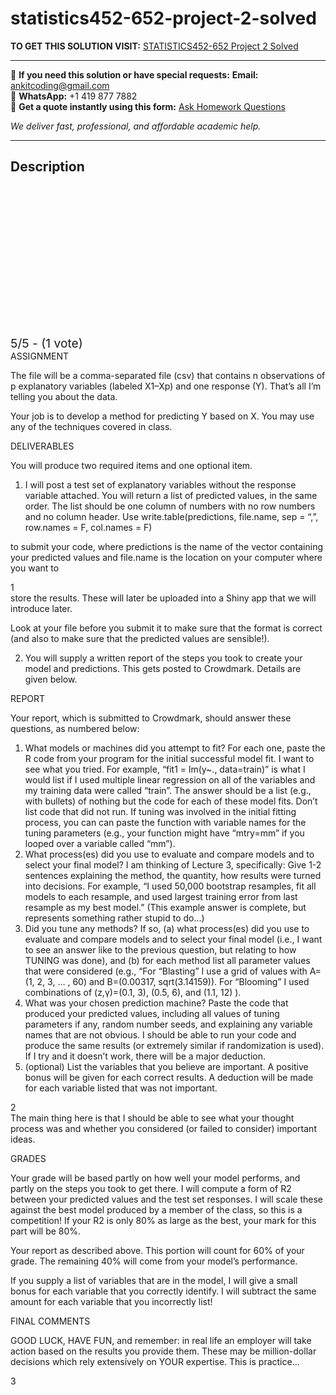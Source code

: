 # statistics452-652-project-2-solved
**TO GET THIS SOLUTION VISIT:** [STATISTICS452-652 Project 2 Solved](https://www.ankitcodinghub.com/product/statistics452-652-project-2-solved/)


---

📩 **If you need this solution or have special requests:** **Email:** ankitcoding@gmail.com  
📱 **WhatsApp:** +1 419 877 7882  
📄 **Get a quote instantly using this form:** [Ask Homework Questions](https://www.ankitcodinghub.com/services/ask-homework-questions/)

*We deliver fast, professional, and affordable academic help.*

---

<h2>Description</h2>



<div class="kk-star-ratings kksr-auto kksr-align-center kksr-valign-top" data-payload="{&quot;align&quot;:&quot;center&quot;,&quot;id&quot;:&quot;97982&quot;,&quot;slug&quot;:&quot;default&quot;,&quot;valign&quot;:&quot;top&quot;,&quot;ignore&quot;:&quot;&quot;,&quot;reference&quot;:&quot;auto&quot;,&quot;class&quot;:&quot;&quot;,&quot;count&quot;:&quot;1&quot;,&quot;legendonly&quot;:&quot;&quot;,&quot;readonly&quot;:&quot;&quot;,&quot;score&quot;:&quot;5&quot;,&quot;starsonly&quot;:&quot;&quot;,&quot;best&quot;:&quot;5&quot;,&quot;gap&quot;:&quot;4&quot;,&quot;greet&quot;:&quot;Rate this product&quot;,&quot;legend&quot;:&quot;5\/5 - (1 vote)&quot;,&quot;size&quot;:&quot;24&quot;,&quot;title&quot;:&quot;STATISTICS452-652 Project 2 Solved&quot;,&quot;width&quot;:&quot;138&quot;,&quot;_legend&quot;:&quot;{score}\/{best} - ({count} {votes})&quot;,&quot;font_factor&quot;:&quot;1.25&quot;}">

<div class="kksr-stars">

<div class="kksr-stars-inactive">
            <div class="kksr-star" data-star="1" style="padding-right: 4px">


<div class="kksr-icon" style="width: 24px; height: 24px;"></div>
        </div>
            <div class="kksr-star" data-star="2" style="padding-right: 4px">


<div class="kksr-icon" style="width: 24px; height: 24px;"></div>
        </div>
            <div class="kksr-star" data-star="3" style="padding-right: 4px">


<div class="kksr-icon" style="width: 24px; height: 24px;"></div>
        </div>
            <div class="kksr-star" data-star="4" style="padding-right: 4px">


<div class="kksr-icon" style="width: 24px; height: 24px;"></div>
        </div>
            <div class="kksr-star" data-star="5" style="padding-right: 4px">


<div class="kksr-icon" style="width: 24px; height: 24px;"></div>
        </div>
    </div>

<div class="kksr-stars-active" style="width: 138px;">
            <div class="kksr-star" style="padding-right: 4px">


<div class="kksr-icon" style="width: 24px; height: 24px;"></div>
        </div>
            <div class="kksr-star" style="padding-right: 4px">


<div class="kksr-icon" style="width: 24px; height: 24px;"></div>
        </div>
            <div class="kksr-star" style="padding-right: 4px">


<div class="kksr-icon" style="width: 24px; height: 24px;"></div>
        </div>
            <div class="kksr-star" style="padding-right: 4px">


<div class="kksr-icon" style="width: 24px; height: 24px;"></div>
        </div>
            <div class="kksr-star" style="padding-right: 4px">


<div class="kksr-icon" style="width: 24px; height: 24px;"></div>
        </div>
    </div>
</div>


<div class="kksr-legend" style="font-size: 19.2px;">
            5/5 - (1 vote)    </div>
    </div>
<div class="page" title="Page 1">
<div class="layoutArea">
<div class="column">
ASSIGNMENT

The file will be a comma-separated file (csv) that contains n observations of p explanatory variables (labeled X1–Xp) and one response (Y). That’s all I’m telling you about the data.

Your job is to develop a method for predicting Y based on X. You may use any of the techniques covered in class.

DELIVERABLES

You will produce two required items and one optional item.

1. I will post a test set of explanatory variables without the response variable attached. You will return a list of predicted values, in the same order. The list should be one column of numbers with no row numbers and no column header. Use write.table(predictions, file.name, sep = “,”, row.names = F, col.names = F)

to submit your code, where predictions is the name of the vector containing your predicted values and file.name is the location on your computer where you want to

</div>
</div>
<div class="layoutArea">
<div class="column">
1

</div>
</div>
</div>
<div class="page" title="Page 2">
<div class="layoutArea">
<div class="column">
store the results. These will later be uploaded into a Shiny app that we will introduce later.

Look at your file before you submit it to make sure that the format is correct (and also to make sure that the predicted values are sensible!).

2. You will supply a written report of the steps you took to create your model and predictions. This gets posted to Crowdmark. Details are given below.

REPORT

Your report, which is submitted to Crowdmark, should answer these questions, as numbered below:

<ol>
<li>What models or machines did you attempt to fit? For each one, paste the R code from your program for the initial successful model fit. I want to see what you tried. For example, “fit1 = lm(y~., data=train)” is what I would list if I used multiple linear regression on all of the variables and my training data were called “train”. The answer should be a list (e.g., with bullets) of nothing but the code for each of these model fits. Don’t list code that did not run. If tuning was involved in the initial fitting process, you can can paste the function with variable names for the tuning parameters (e.g., your function might have “mtry=mm” if you looped over a variable called “mm”).</li>
<li>What process(es) did you use to evaluate and compare models and to select your final model? I am thinking of Lecture 3, specifically: Give 1-2 sentences explaining the method, the quantity, how results were turned into decisions. For example, “I used 50,000 bootstrap resamples, fit all models to each resample, and used largest training error from last resample as my best model.” (This example answer is complete, but represents something rather stupid to do…)</li>
<li>Did you tune any methods? If so, (a) what process(es) did you use to evaluate and compare models and to select your final model (i.e., I want to see an answer like to the previous question, but relating to how TUNING was done), and (b) for each method list all parameter values that were considered (e.g., “For “Blasting” I use a grid of values with A=(1, 2, 3, … , 60) and B=(0.00317, sqrt(3.14159)). For “Blooming” I used combinations of (z,γ)=(0.1, 3), (0.5, 6), and (1.1, 12) ).</li>
<li>What was your chosen prediction machine? Paste the code that produced your predicted values, including all values of tuning parameters if any, random number seeds, and explaining any variable names that are not obvious. I should be able to run your code and produce the same results (or extremely similar if randomization is used). If I try and it doesn’t work, there will be a major deduction.</li>
<li>(optional) List the variables that you believe are important. A positive bonus will be given for each correct results. A deduction will be made for each variable listed that was not important.</li>
</ol>
</div>
</div>
<div class="layoutArea">
<div class="column">
2

</div>
</div>
</div>
<div class="page" title="Page 3">
<div class="layoutArea">
<div class="column">
The main thing here is that I should be able to see what your thought process was and whether you considered (or failed to consider) important ideas.

GRADES

Your grade will be based partly on how well your model performs, and partly on the steps you took to get there. I will compute a form of R2 between your predicted values and the test set responses. I will scale these against the best model produced by a member of the class, so this is a competition! If your R2 is only 80% as large as the best, your mark for this part will be 80%.

Your report as described above. This portion will count for 60% of your grade. The remaining 40% will come from your model’s performance.

If you supply a list of variables that are in the model, I will give a small bonus for each variable that you correctly identify. I will subtract the same amount for each variable that you incorrectly list!

FINAL COMMENTS

GOOD LUCK, HAVE FUN, and remember: in real life an employer will take action based on the results you provide them. These may be million-dollar decisions which rely extensively on YOUR expertise. This is practice…

</div>
</div>
<div class="layoutArea">
<div class="column">
3

</div>
</div>
</div>
